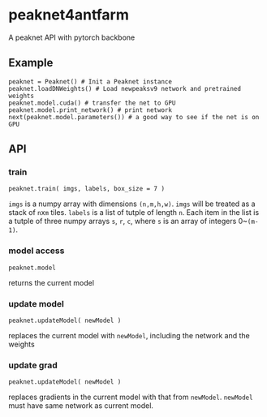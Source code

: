 # peaknet4antfarm
A peaknet API with pytorch backbone


## Example

```
peaknet = Peaknet() # Init a Peaknet instance
peaknet.loadDNWeights() # Load newpeaksv9 network and pretrained weights 
peaknet.model.cuda() # transfer the net to GPU
peaknet.model.print_network() # print network 
next(peaknet.model.parameters()) # a good way to see if the net is on GPU
```

## API

### train 
```
peaknet.train( imgs, labels, box_size = 7 )
```

`imgs` is a numpy array with dimensions `(n,m,h,w)`. `imgs` will be treated as a stack of `n`x`m` tiles.
`labels` is a list of tutple of length `n`. Each item in the list is a tutple of three numpy arrays `s`, `r`, `c`, where `s` is an array of integers 0~`(m-1)`.

### model access
```
peaknet.model
```
returns the current model

### update model
```
peaknet.updateModel( newModel )
```
replaces the current model with `newModel`, including the network and the weights

### update grad
```
peaknet.updateModel( newModel )
```
replaces gradients in the current model with that from `newModel`. `newModel` must have same network as current model.
